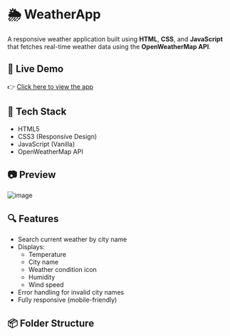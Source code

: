 # 🌦️ WeatherApp

A responsive weather application built using **HTML**, **CSS**, and **JavaScript** that fetches real-time weather data using the **OpenWeatherMap API**.

## 🚀 Live Demo

👉 [Click here to view the app](https://niteshvarma123.github.io/WeatherApp/)

## 🧰 Tech Stack

- HTML5
- CSS3 (Responsive Design)
- JavaScript (Vanilla)
- OpenWeatherMap API

## 📷 Preview
![image](https://github.com/user-attachments/assets/7f503aad-e8be-47e9-8b62-e88453fef774)


## 🔍 Features

- Search current weather by city name
- Displays:
  - Temperature
  - City name
  - Weather condition icon
  - Humidity
  - Wind speed
- Error handling for invalid city names
- Fully responsive (mobile-friendly)

## 📦 Folder Structure

